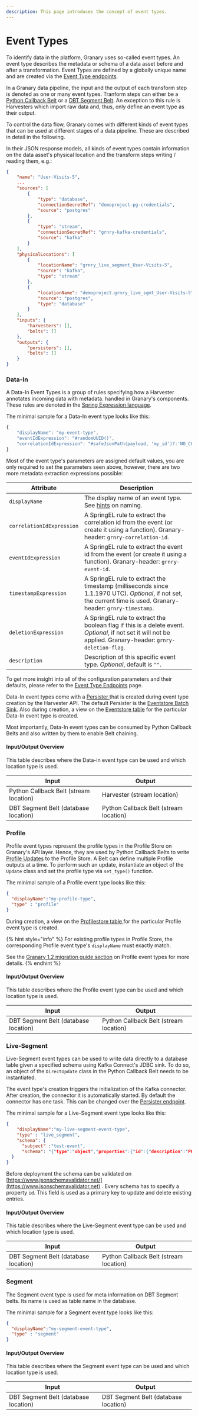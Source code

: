 ```yaml
---
description: This page introduces the concept of event types.
---
```


# Event Types

To identify data in the platform, Granary uses so-called event types. An event type describes the metadata or schema of a data asset before and after a transformation. Event Types are defined by a globally unique name and are created via the [Event Type endpoints](broken-reference).

In a Granary data pipeline, the input and the output of each transform step is denoted as one or many event types. Tranform steps can either be a [Python Callback Belt](belt-extractor.md) or a [DBT Segment Belt](segment-store/segment-table-creation.md). An exception to this rule is Harvesters which import raw data and, thus, only define an event type as their output.

To control the data flow, Granary comes with different kinds of event types that can be used at different stages of a data pipeline. These are described in detail in the following.&#x20;

In their JSON response models, all kinds of event types contain information on the data asset's physical location and the transform steps writing / reading them, e.g.:

```json
{
    "name": "User-Visits-5",
    ...
    "sources": [
        {
            "type": "database",
            "connectionSecretRef": "demoproject-pg-credentials",
            "source": "postgres"
        },
        {
            "type": "stream",
            "connectionSecretRef": "grnry-kafka-credentials",
            "source": "kafka"
        }
    ],
    "physicalLocations": [
        {
            "locationName": "grnry_live_segment_User-Visits-5",
            "source": "kafka",
            "type": "stream"
        },
        {
            "locationName": "demoproject.grnry_live_sgmt_User-Visits-5",
            "source": "postgres",
            "type": "database"
        }
    ],
    "inputs": {
        "harvesters": [],
        "belts": []
    },
    "outputs": {
        "persisters": [],
        "belts": []
    }
}
```



### Data-In

A Data-In Event Types is a group of rules specifying how a Harvester annotates incoming data with metadata. handled in Granary's components. These rules are denoted in the [Spring Expression language](../../learning-grnry-1/data-in/best-practices-1/best-practices.md).

The minimal sample for a Data-In event type looks like this:

```javascript
{
	"displayName": "my-event-type",
	"eventIdExpression": "#randomUUID()",
	"correlationIdExpression": "#safeJsonPath(payload, 'my_id')?:'NO_CORRELATION_ID'"
}
```

Most of the event type's parameters are assigned default values, you are only required to set the parameters seen above, however, there are two more metadata extraction expressions possible:

| Attribute                 | Description                                                                                                                                                      |
| ------------------------- | ---------------------------------------------------------------------------------------------------------------------------------------------------------------- |
| `displayName`             | The display name of an event type. See [hints](../../learning-grnry-1/data-in/best-practices-1/hints-on-naming-of-harvesters-and-event-types.md) on naming.      |
| `correlationIdExpression` | A SpringEL rule to extract the correlation id from the event (or create it using a function). Granary-header: `grnry-correlation-id`.                            |
| `eventIdExpression`       | A SpringEL rule to extract the event id from the event (or create it using a function). Granary-header: `grnry-event-id`.                                        |
| `timestampExpression`     | A SpringEL rule to extract the timestamp (milliseconds since 1.1.1970 UTC). _Optional_, if not set, the current time is used. Granary-header: `grnry-timestamp`. |
| `deletionExpression`      | A SpringEL rule to extract the boolean flag if this is a delete event. _Optional_, if not set it will not be applied. Granary-header: `grnry-deletion-flag`.     |
| `description`             | Description of this specific event type. _Optional_, default is `""`.                                                                                            |

To get more insight into all of the configuration parameters and their defaults, please refer to the [Event Type Endpoints](../api-reference/harvester-api/event-type-endpoints/) page.

Data-In event types come with a [Persister ](../../learning-grnry-1/data-in/how-to-run-a-harvester/event-types.md#eventstore-persisters)that is created during event type creation by the Harvester API. The default Persister is the [Eventstore Batch Sink](data-in/eventstore-sink.md#eventstore-batch-sink). Also during creation, a view on the [Eventstore table](event-store/#table-eventstore) for the particular Data-In event type is created.

Most importantly, Data-In event types can be consumed by Python Callback Belts and also written by them to enable Belt chaining.

#### Input/Output Overview

This table describes where the Data-in event type can be used and which location type is used.

| Input                                  | Output                                 |
| -------------------------------------- | -------------------------------------- |
| Python Callback Belt (stream location) | Harvester (stream location)            |
| DBT Segment Belt (database location)   | Python Callback Belt (stream location) |



### Profile

Profile event types represent the profile types in the Profile Store on Granary's API layer. Hence, they are used by Python Callback Belts to write [Profile Updates](profile-store/#update-operations) to the Profile Store. A Belt can define multiple Profile outputs at a time. To perform such an update, instantiate an object of the `Update` class and set the profile type via `set_type()` function.&#x20;

The minimal sample of a Profile event type looks like this:

```json
{
  "displayName":"my-profile-type",
  "type" : "profile"
}
```

During creation, a view on the [Profilestore table ](profile-store/#table-profilestore)for the particular Profile event type is created.

{% hint style="info" %}
For existing profile types in Profile Store, the corresponding Profile event type's `displayName` must exactly match.&#x20;

See the [Granary 1.2 migration guide section](../../operator-reference/migration-guide/projects-use-case-migration-concept.md#new-type-profile) on Profile event types for more details.
{% endhint %}

#### Input/Output Overview

This table describes where the Profile event type can be used and which location type is used.

| Input                                | Output                                 |
| ------------------------------------ | -------------------------------------- |
| DBT Segment Belt (database location) | Python Callback Belt (stream location) |



### Live-Segment

Live-Segment event types can be used to write data directly to a database table given a specified schema using Kafka Connect's JDBC sink. To do so, an object of the `DirectUpdate` class in the Python Callback Belt needs to be instantiated.

The event type's creation triggers the initialization of the Kafka connector. After creation, the connector it is automatically started. By default the connector has one task. This can be changed over the [Persister endpoint](broken-reference).&#x20;

The minimal sample for a Live-Segment event type looks like this:

```json
{
    "displayName":"my-live-segment-event-type",
    "type" : "live_segment",
    "schema": {
      "subject" :"test-event",
      "schema": "{"type":"object","properties":{"id":{"description":"PK","type":"integer"},"test":{"type":["null","string"],"description":"Data"}}}"
  }   
}
```

Before deployment the schema can be validated on [https://www.jsonschemavalidator.net/](https://www.jsonschemavalidator.net) . Every schema has to specify a property `id`. This field is used as a primary key to update and delete existing entries.

#### Input/Output Overview

This table describes where the Live-Segment event type can be used and which location type is used.

| Input                                | Output                                 |
| ------------------------------------ | -------------------------------------- |
| DBT Segment Belt (database location) | Python Callback Belt (stream location) |



### Segment

The Segment event type is used for meta information on DBT Segment belts. Its name is used as table name in the database.&#x20;

The minimal sample for a Segment event type looks like this:

```json
{
  "displayName":"my-segment-event-type",
  "type" : "segment"
}
```

#### Input/Output Overview

This table describes where the Segment event type can be used and which location type is used.

| Input                                | Output                               |
| ------------------------------------ | ------------------------------------ |
| DBT Segment Belt (database location) | DBT Segment Belt (database location) |
